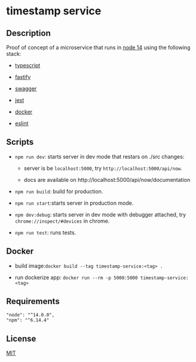 # timestamp service

## Description

Proof of concept of a microservice that runs in [node 14](https://nodejs.org/en/) using the following stack:

- [typescript](https://www.typescriptlang.org/)

- [fastify](https://www.fastify.io/)

- [swagger](https://swagger.io/)

- [jest](https://jestjs.io/)

- [docker](https://www.docker.com/)

- [eslint](https://eslint.org/)

## Scripts

- `npm run dev`: starts server in dev mode that restars on ./src changes:

  - server is be `localhost:5000`, try `http://localhost:5000/api/now`.

  - docs are available on http://localhost:5000/api/now/documentation

- `npm run build`: build for production.

- `npm run start`:starts server in production mode.

- `npm dev:debug`: starts server in dev mode with debugger attached, try `chrome://inspect/#devices` in chrome.

- `npm run test`: runs tests.

## Docker

- build image:`docker build --tag timestamp-service:<tag> .`

- run dockerize app: `docker run --rm -p 5000:5000 timestamp-service:<tag>`

## Requirements

```
"node": "^14.0.0",
"npm": "^6.14.4"
```

## License

[MIT](./LICENSE)
